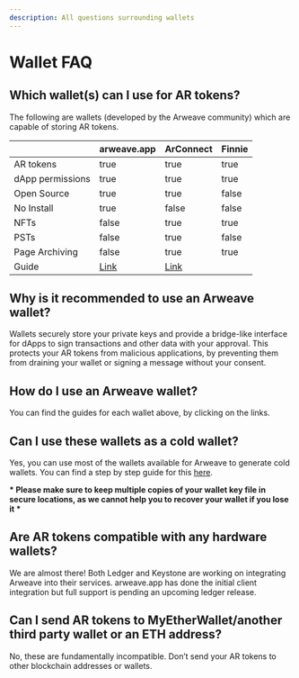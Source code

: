 ```yaml
---
description: All questions surrounding wallets
---
```


# Wallet FAQ

## **Which wallet(s) can I use for AR tokens?**

The following are wallets (developed by the Arweave community)  which are capable of storing AR tokens.

<table>
  <thead>
    <tr>
      <th> </th>
      <th data-type="checkbox">arweave.app</th>
      <th data-type="checkbox">ArConnect</th>
      <th data-type="checkbox">Finnie</th>
    </tr>
  </thead>
  <tbody>
    <tr>
      <td>AR tokens</td>
      <td>true</td>
      <td>true</td>
      <td>true</td>
    </tr>
    <tr>
      <td>dApp permissions</td>
      <td>true</td>
      <td>true</td>
      <td>true</td>
    </tr>
    <tr>
      <td>Open Source</td>
      <td>true</td>
      <td>true</td>
      <td>false</td>
    </tr>
    <tr>
      <td>No Install</td>
      <td>true</td>
      <td>false</td>
      <td>false</td>
    </tr>
    <tr>
      <td>NFTs</td>
      <td>false</td>
      <td>true</td>
      <td>true</td>
    </tr>
    <tr>
      <td>PSTs</td>
      <td>false</td>
      <td>true</td>
      <td>false</td>
    </tr>
    <tr>
      <td>Page Archiving</td>
      <td>false</td>
      <td>true</td>
      <td>true</td>
    </tr>
    <tr>
      <td>Guide</td>
      <td><a href="https://docs.arweave.org/info/wallets/arweave-web-extension-wallet">Link</a></td>
      <td><a href="https://docs.arweave.org/info/wallets/arconnect">Link</a></td>
      <td> </td>
    </tr>
  </tbody>
</table>

## **Why is it recommended to use an Arweave wallet?**

Wallets securely store your private keys and provide a bridge-like interface for dApps to sign transactions and other data with your approval. This protects your AR tokens from malicious applications, by preventing them from draining your wallet or signing a message without your consent.

## **How do I use an Arweave wallet?**

You can find the guides for each wallet above, by clicking on the links.

## **Can I use these wallets as a cold wallet?**

Yes, you can use most of the wallets available for Arweave to generate cold wallets. You can find a step by step guide for this [here](./generating-cold-wallet.md).

**\* Please make sure to keep multiple copies of your wallet key file in secure locations, as we cannot help you to recover your wallet if you lose it \***

## **Are AR tokens compatible with any hardware wallets?**

We are almost there! Both Ledger and Keystone are working on integrating Arweave into their services. arweave.app has done the initial client integration but full support is pending an upcoming ledger release.

## **Can I send AR tokens to MyEtherWallet/another third party wallet or an ETH address?**

No, these are fundamentally incompatible. Don’t send your AR tokens to other blockchain addresses or wallets.
